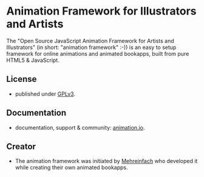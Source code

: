 # Animation Framework for Illustrators and Artists

The "Open Source JavaScript Animation Framework for Artists and Illustrators" (in short: "animation framework" :-)) is an easy to setup framework for online animations and animated bookapps, built from pure HTML5 & JavaScript.

## License

* published under [GPLv3](http://www.gnu.org/licenses/gpl.html).

## Documentation

* documentation, support & community: [animation.io](http://animation.io).

## Creator

* The animation framework was initiated by [Mehreinfach](http://mehreinfach.de) who developed it while creating their own animated bookapps. 